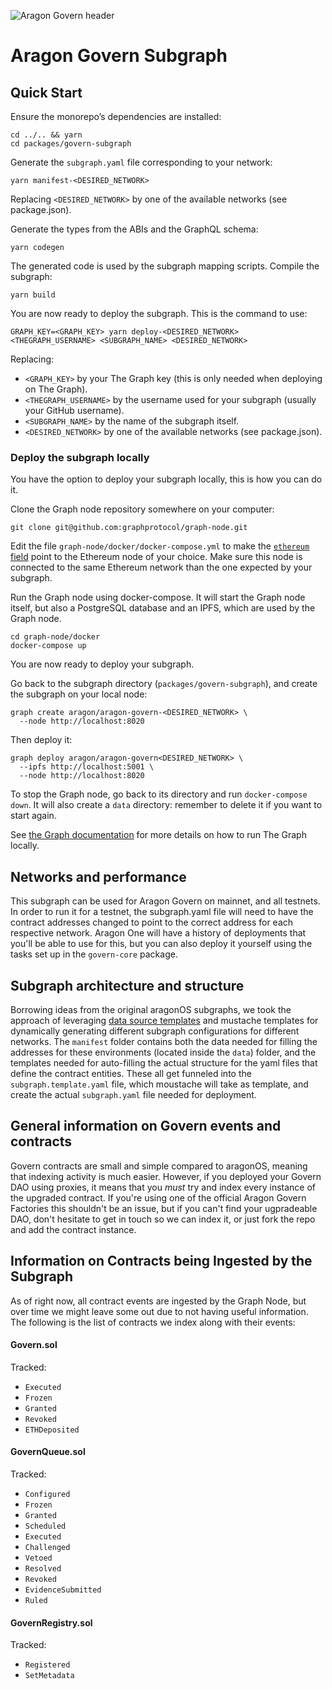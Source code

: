 ![Aragon Govern header](../../raw/master/.github/govern.png)

# Aragon Govern Subgraph

## Quick Start

Ensure the monorepo’s dependencies are installed:

```console
cd ../.. && yarn
cd packages/govern-subgraph
```

Generate the `subgraph.yaml` file corresponding to your network:

```console
yarn manifest-<DESIRED_NETWORK>
```

Replacing `<DESIRED_NETWORK>` by one of the available networks (see package.json).

Generate the types from the ABIs and the GraphQL schema:

```console
yarn codegen
```

The generated code is used by the subgraph mapping scripts. Compile the subgraph:

```console
yarn build
```

You are now ready to deploy the subgraph. This is the command to use:

```console
GRAPH_KEY=<GRAPH_KEY> yarn deploy-<DESIRED_NETWORK> <THEGRAPH_USERNAME> <SUBGRAPH_NAME> <DESIRED_NETWORK>
```

Replacing:

- `<GRAPH_KEY>` by your The Graph key (this is only needed when deploying on The Graph).
- `<THEGRAPH_USERNAME>` by the username used for your subgraph (usually your GitHub username).
- `<SUBGRAPH_NAME>` by the name of the subgraph itself.
- `<DESIRED_NETWORK>` by one of the available networks (see package.json).

### Deploy the subgraph locally

You have the option to deploy your subgraph locally, this is how you can do it.

Clone the Graph node repository somewhere on your computer:

```console
git clone git@github.com:graphprotocol/graph-node.git
```

Edit the file `graph-node/docker/docker-compose.yml` to make the [`ethereum` field](https://github.com/graphprotocol/graph-node/blob/ce9aa01dcc18029122f1cf3e8f6941ffffd7653e/docker/docker-compose.yml#L20) point to the Ethereum node of your choice. Make sure this node is connected to the same Ethereum network than the one expected by your subgraph.

Run the Graph node using docker-compose. It will start the Graph node itself, but also a PostgreSQL database and an IPFS, which are used by the Graph node.

```console
cd graph-node/docker
docker-compose up
```

You are now ready to deploy your subgraph.

Go back to the subgraph directory (`packages/govern-subgraph`), and create the subgraph on your local node:

```console
graph create aragon/aragon-govern-<DESIRED_NETWORK> \
  --node http://localhost:8020
```

Then deploy it:

```console
graph deploy aragon/aragon-govern<DESIRED_NETWORK> \
  --ipfs http://localhost:5001 \
  --node http://localhost:8020
```

To stop the Graph node, go back to its directory and run `docker-compose down`. It will also create a `data` directory: remember to delete it if you want to start again.

See [the Graph documentation](https://thegraph.com/docs/quick-start) for more details on how to run The Graph locally.

## Networks and performance

This subgraph can be used for Aragon Govern on mainnet, and all testnets. In order to run it for a testnet, the subgraph.yaml file will need to have the contract addresses changed to point to the correct address for each respective network. Aragon One will have a history of deployments that you'll be able to use for this, but you can also deploy it yourself using the tasks set up in the `govern-core` package.

## Subgraph architecture and structure

Borrowing ideas from the original aragonOS subgraphs, we took the approach of leveraging [data source templates](https://thegraph.com/docs/define-a-subgraph#data-source-templates) and mustache templates for dynamically generating different subgraph configurations for different networks. The `manifest` folder contains both the data needed for filling the addresses for these environments (located inside the `data`) folder, and the templates needed for auto-filling the actual structure for the yaml files that define the contract entities. These all get funneled into the `subgraph.template.yaml` file, which moustache will take as template, and create the actual `subgraph.yaml` file needed for deployment.

## General information on Govern events and contracts

Govern contracts are small and simple compared to aragonOS, meaning that indexing activity is much easier. However, if you deployed your Govern DAO using proxies, it means that you _must_ try and index every instance of the upgraded contract. If you're using one of the official Aragon Govern Factories this shouldn't be an issue, but if you can't find your ugpradeable DAO, don't hesitate to get in touch so we can index it, or just fork the repo and add the contract instance.

## Information on Contracts being Ingested by the Subgraph

As of right now, all contract events are ingested by the Graph Node, but over time we might leave some out due to not having useful information. The following is the list of contracts we index along with their events:

#### Govern.sol

Tracked:

- `Executed`
- `Frozen`
- `Granted`
- `Revoked`
- `ETHDeposited`

#### GovernQueue.sol

Tracked:

- `Configured`
- `Frozen`
- `Granted`
- `Scheduled`
- `Executed`
- `Challenged`
- `Vetoed`
- `Resolved`
- `Revoked`
- `EvidenceSubmitted`
- `Ruled`

#### GovernRegistry.sol

Tracked:

- `Registered`
- `SetMetadata`

